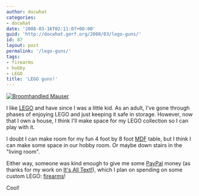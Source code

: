 ```yaml
---
author: docwhat
categories:
- docwhat
date: '2008-03-16T02:11:07+00:00'
guid: 'http://docwhat.gerf.org/2008/03/lego-guns/'
id: 87
layout: post
permalink: '/lego-guns/'
tags:
- firearms
- hobby
- LEGO
title: 'LEGO guns!'
---
```


[![Broomhandled
Mauser](/files/2008/03/C96_black.gif)](http://brickarms.com/Toys/weapons/C96.aspx)

I like [LEGO](http://lego.com/) and have since I was a little kid. As an
adult, I've gone through phases of enjoying LEGO and just keeping it
safe in storage. However, now that I own a house, I think I'll make
space for my LEGO collection so I can play with it.

I doubt I can make room for my fun 4 foot by 8 foot
[MDF](http://en.wikipedia.org/wiki/Medium-density_fibreboard) table, but
I think I can make some space in our hobby room. Or maybe down stairs in
the "living room".

Either way, someone was kind enough to give me some
[PayPal](http://paypal.com/) money (as thanks for my work on [It's All
Text!](http://docwhat.gerf.org/tag/iat/)), which I plan on spending on
some custom LEGO: [firearms](http://brickarms.com/)!

Cool!
